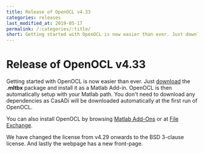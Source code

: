 ```yaml
---
title: Release of OpenOCL v4.33
categories: releases
last_modified_at: 2019-05-17
permalink: /:categories/:title/
short: Getting started with OpenOCL is now easier than ever. Just download the .mltbx package and install it as a Matlab Add-in. OpenOCL is then automatically setup with your Matlab path.
---
```


# Release of OpenOCL v4.33

Getting started with OpenOCL is now easier than ever. Just [download](/get-started/) the **.mltbx** package 
and install it as a Matlab Add-in. OpenOCL is then automatically setup with your Matlab path.
You don't need to download any dependencies as CasADi will be downloaded automatically at the first run of OpenOCL. 

You can also install OpenOCL by browsing [Matlab Add-Ons](https://de.mathworks.com/help/matlab/matlab_env/get-add-ons.html) or at [File Exchange](https://de.mathworks.com/matlabcentral/fileexchange/71566-openocl).

We have changed the license from v4.29 onwards to the BSD 3-clause license. And lastly the webpage has a new front-page.

